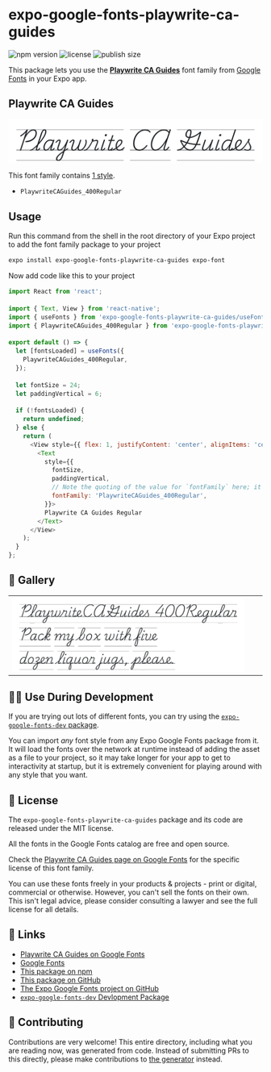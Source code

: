 # expo-google-fonts-playwrite-ca-guides

![npm version](https://flat.badgen.net/npm/v/expo-google-fonts-playwrite-ca-guides)
![license](https://flat.badgen.net/github/license/expo/google-fonts)
![publish size](https://flat.badgen.net/packagephobia/install/expo-google-fonts-playwrite-ca-guides)

This package lets you use the [**Playwrite CA Guides**](https://fonts.google.com/specimen/Playwrite+CA+Guides) font family from [Google Fonts](https://fonts.google.com/) in your Expo app.

## Playwrite CA Guides

![Playwrite CA Guides](./font-family.png)

This font family contains [1 style](#-gallery).

- `PlaywriteCAGuides_400Regular`

## Usage

Run this command from the shell in the root directory of your Expo project to add the font family package to your project
```sh
expo install expo-google-fonts-playwrite-ca-guides expo-font
```

Now add code like this to your project
```js
import React from 'react';

import { Text, View } from 'react-native';
import { useFonts } from 'expo-google-fonts-playwrite-ca-guides/useFonts';
import { PlaywriteCAGuides_400Regular } from 'expo-google-fonts-playwrite-ca-guides/400Regular';

export default () => {
  let [fontsLoaded] = useFonts({
    PlaywriteCAGuides_400Regular,
  });

  let fontSize = 24;
  let paddingVertical = 6;

  if (!fontsLoaded) {
    return undefined;
  } else {
    return (
      <View style={{ flex: 1, justifyContent: 'center', alignItems: 'center' }}>
        <Text
          style={{
            fontSize,
            paddingVertical,
            // Note the quoting of the value for `fontFamily` here; it expects a string!
            fontFamily: 'PlaywriteCAGuides_400Regular',
          }}>
          Playwrite CA Guides Regular
        </Text>
      </View>
    );
  }
};

```

## 🔡 Gallery


||||
|-|-|-|
|![PlaywriteCAGuides_400Regular](.//400Regular/PlaywriteCAGuides_400Regular.ttf.png)||||


## 👩‍💻 Use During Development

If you are trying out lots of different fonts, you can try using the [`expo-google-fonts-dev` package](https://github.com/freeboub/google-fonts/tree/master/font-packages/dev#readme).

You can import *any* font style from any Expo Google Fonts package from it. It will load the fonts
over the network at runtime instead of adding the asset as a file to your project, so it may take longer
for your app to get to interactivity at startup, but it is extremely convenient
for playing around with any style that you want.

## 📖 License

The `expo-google-fonts-playwrite-ca-guides` package and its code are released under the MIT license.

All the fonts in the Google Fonts catalog are free and open source.

Check the [Playwrite CA Guides page on Google Fonts](https://fonts.google.com/specimen/Playwrite+CA+Guides) for the specific license of this font family.

You can use these fonts freely in your products & projects - print or digital, commercial or otherwise. However, you can't sell the fonts on their own. This isn't legal advice, please consider consulting a lawyer and see the full license for all details.

## 🔗 Links

- [Playwrite CA Guides on Google Fonts](https://fonts.google.com/specimen/Playwrite+CA+Guides)
- [Google Fonts](https://fonts.google.com/)
- [This package on npm](https://www.npmjs.com/package/expo-google-fonts-playwrite-ca-guides)
- [This package on GitHub](https://github.com/freeboub/google-fonts/tree/master/font-packages/playwrite-ca-guides)
- [The Expo Google Fonts project on GitHub](https://github.com/freeboub/google-fonts)
- [`expo-google-fonts-dev` Devlopment Package](https://github.com/freeboub/google-fonts/tree/master/font-packages/dev)

## 🤝 Contributing

Contributions are very welcome! This entire directory, including what you are reading now, was generated from code. Instead of submitting PRs to this directly, please make contributions to [the generator](https://github.com/freeboub/google-fonts/tree/master/packages/generator) instead.
